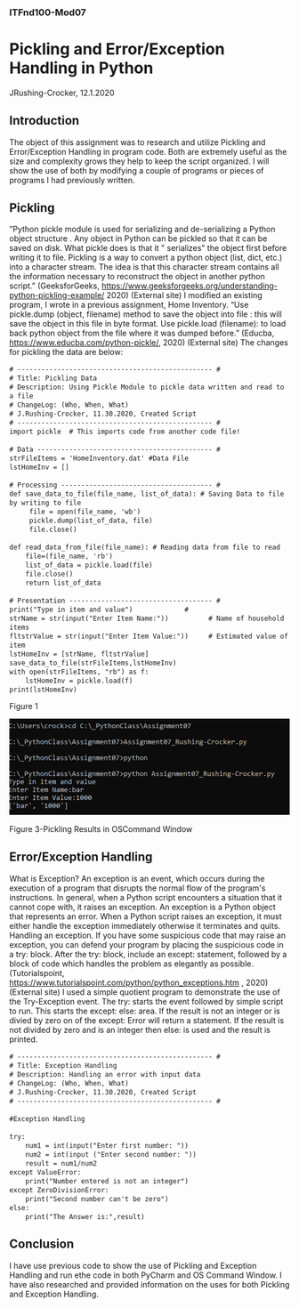 ### ITFnd100-Mod07
# Pickling and Error/Exception Handling in Python
JRushing-Crocker, 12.1.2020

## Introduction
The object of this assignment was to research and utilize Pickling and Error/Exception Handling in program code. Both are extremely useful as the size and complexity grows they help to keep the script organized. I will show the use of both by modifying a couple of programs or pieces of programs I had previously written.

## Pickling
”Python pickle module is used for serializing and de-serializing a Python object structure . Any object in Python can be pickled so that it can be saved on disk. What pickle does is that it " serializes" the object first before writing it to file. Pickling is a way to convert a python object (list, dict, etc.) into a character stream. The idea is that this character stream contains all the information necessary to reconstruct the object in another python script.” (GeeksforGeeks, https://www.geeksforgeeks.org/understanding-python-pickling-example/ 2020) (External site)
I modified an existing program, I wrote in a previous assignment, Home Inventory. 
“Use pickle.dump (object, filename) method to save the object into file <filename>: this will save the object in this file in byte format. Use pickle.load (filename): to load back python object from the file where it was dumped before.” (Educba, https://www.educba.com/python-pickle/, 2020) (External site)
The changes for pickling the data are below: 
```
# ------------------------------------------------- #
# Title: Pickling Data
# Description: Using Pickle Module to pickle data written and read to a file
# ChangeLog: (Who, When, What)
# J.Rushing-Crocker, 11.30.2020, Created Script
# ------------------------------------------------- #
import pickle  # This imports code from another code file!

# Data -------------------------------------------- #
strFileItems = 'HomeInventory.dat' #Data File
lstHomeInv = []

# Processing -------------------------------------- #
def save_data_to_file(file_name, list_of_data): # Saving Data to file by writing to file
     file = open(file_name, 'wb')
     pickle.dump(list_of_data, file)
     file.close()

def read_data_from_file(file_name): # Reading data from file to read
    file=(file_name, 'rb')
    list_of_data = pickle.load(file)
    file.close()
    return list_of_data

# Presentation ------------------------------------ #
print("Type in item and value")             #
strName = str(input("Enter Item Name:"))          # Name of household items
fltstrValue = str(input("Enter Item Value:"))     # Estimated value of item
lstHomeInv = [strName, fltstrValue]
save_data_to_file(strFileItems,lstHomeInv)
with open(strFileItems, "rb") as f:
    lstHomeInv = pickle.load(f)
print(lstHomeInv)
```
Figure 1




![Fig.3-Pickling Results in OSCommand Window](https://github.com/jrushing-crocker/ITFnd100-Mod07/blob/main/Assignment07_OSCmd.png "Fig.3-Pickling Results in OSCommand Window")

Figure 3-Pickling Results in OSCommand Window

## Error/Exception Handling
What is Exception? An exception is an event, which occurs during the execution of a program that disrupts the normal flow of the program's instructions. In general, when a Python script encounters a situation that it cannot cope with, it raises an exception. An exception is a Python object that represents an error. When a Python script raises an exception, it must either handle the exception immediately otherwise it terminates and quits.
Handling an exception.  If you have some suspicious code that may raise an exception, you can defend your program by placing the suspicious code in a try: block. After the try: block, include an except: statement, followed by a block of code which handles the problem as elegantly as possible. (Tutorialspoint, https://www.tutorialspoint.com/python/python_exceptions.htm , 2020) (External site)
I used a simple quotient program to demonstrate the use of the Try-Exception event. The try: starts the event followed by simple script to run.  This starts the except: else: area. If the result is not an integer or is divied by zero on of the except: Error will return a statement. If the result is not divided by zero and is an integer then else: is used and the result is printed.
```
# ------------------------------------------------- #
# Title: Exception Handling
# Description: Handling an error with input data
# ChangeLog: (Who, When, What)
# J.Rushing-Crocker, 11.30.2020, Created Script
# ------------------------------------------------- #

#Exception Handling

try:
    num1 = int(input("Enter first number: "))
    num2 = int(input ("Enter second number: "))
    result = num1/num2
except ValueError:
    print("Number entered is not an integer")
except ZeroDivisionError:
    print("Second number can't be zero")
else:
    print("The Answer is:",result)
```

## Conclusion
I have use previous code to show the use of Pickling and Exception Handling and run ethe code in both PyCharm and OS Command Window. I have also researched and provided information on the uses for both Pickling and Exception Handling.  




